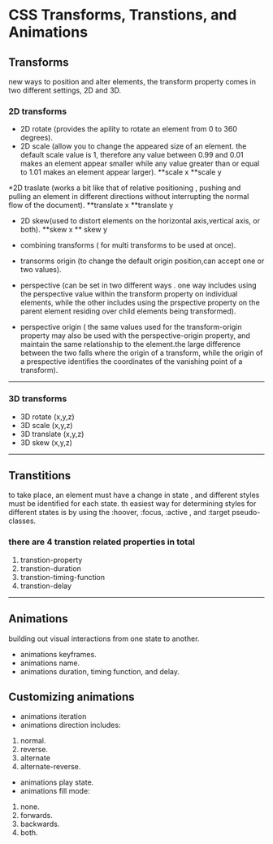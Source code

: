 # CSS Transforms, Transtions, and Animations

## Transforms

new ways to position and alter elements, the transform property comes in two different settings,
2D and 3D.

### 2D transforms

* 2D rotate (provides the apility to rotate an element from 0 to 360 degrees).
* 2D scale (allow you to change the appeared size of an element. the default scale value is 1,
therefore any value between 0.99 and 0.01 makes an element appear smaller while any value greater
than or equal to 1.01 makes an element appear larger).
**scale x
**scale y

*2D traslate (works a bit like that of relative positioning , pushing and pulling an element in
different directions without interrupting the normal flow of the document).
**translate x
**translate y

* 2D skew(used to distort elements on the horizontal axis,vertical axis, or both).
**skew x
** skew y

* combining transforms ( for multi transforms to be used at once).
* transorms origin (to change the default origin position,can accept one or two values).

* perspective (can be set in two different ways . one way includes using the perspective value
within the transform property on individual elements, while the other includes using the prspective
property on the parent element residing over child elements being transformed).

* perspective origin ( the same values used for the transform-origin property may also be used with
the perspective-origin property, and maintain the same relationship to the element.the large difference
between the two falls where the origin of a transform, while the origin of a prespective identifies the
coordinates of the vanishing point of a transform).

***

### 3D transforms

* 3D rotate (x,y,z)
* 3D scale (x,y,z)
* 3D translate (x,y,z)
* 3D skew (x,y,z)

***

## Transtitions

to take place, an element must have a change in state , and different styles must be identified for
each state. th easiest way for determining styles for different states is by using the :hoover,
:focus, :active , and :target pseudo-classes.

### there are 4 transtion related properties in total

1. transtion-property
2. transtion-duration
3. transtion-timing-function
4. transtion-delay

***

## Animations

building out visual interactions from one state to another.

* animations keyframes.
* animations name.
* animations duration, timing function, and delay.

## Customizing animations

* animations iteration
* animations direction includes:

1. normal.
2. reverse.
3. alternate
4. alternate-reverse.

* animations play state.
* animations fill mode:

1. none.
2. forwards.
3. backwards.
4. both.